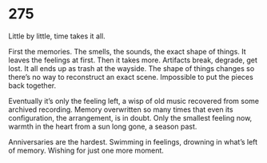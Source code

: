 # 275

Little by little, time takes it all. 

First the memories. The smells, the sounds, the exact shape of things. It leaves the feelings at first. Then it takes more. Artifacts break, degrade, get lost. It all ends up as trash at the wayside. The shape of things changes so there’s no way to reconstruct an exact scene. Impossible to put the pieces back together.

Eventually it’s only the feeling left, a wisp of old music recovered from some archived recording. Memory overwritten so many times that even its configuration, the arrangement, is in doubt. Only the smallest feeling now, warmth in the heart from a sun long gone, a season past.

Anniversaries are the hardest. Swimming in feelings, drowning in what’s left of memory. Wishing for just one more moment. 